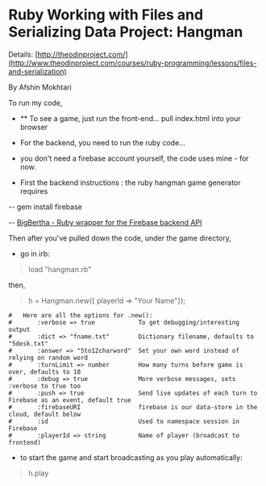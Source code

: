 # Ruby Working with Files and Serializing Data Project: Hangman
Details:  [http://theodinproject.com/](http://www.theodinproject.com/courses/ruby-programming/lessons/files-and-serialization)

By Afshin Mokhtari


To run my code,

 - ** To see a game, just run the front-end... pull index.html into your browser

 - For the backend, you need to run the ruby code...
 
 - you don't need a firebase account yourself, the code uses mine - for now.
 - First the backend instructions : the ruby hangman game generator requires

 --  gem install firebase

 --  [ BigBertha - Ruby wrapper for the Firebase backend API](http://derailed.github.io/bigbertha/)

Then after you've pulled down the code, under the game directory, 
- go in irb:

>load "hangman.rb"

then, 
>h = Hangman.new({ playerId => "Your Name"});

	#	Here are all the options for .new(): 
	#		:verbose => true 			To get debugging/interesting output
	#  		:dict => "fname.txt"		Dictionary filename, defaults to "5desk.txt"
	# 		:answer => "5to12charword"  Set your own word instead of relying on random word
	#  		:turnLimit => number		How many turns before game is over, defaults to 10
	#  		:debug => true				More verbose messages, sets :verbose to true too
	#  		:push => true				Send live updates of each turn to Firebase as an event, default true
	#  		:firebaseURI 				firebase is our data-store in the cloud, default below
	# 		:id                         Used to namespace session in Firebase
	#  		:playerId => string 		Name of player (broadcast to frontend)


- to start the game and start broadcasting as you play automatically:
>h.play

